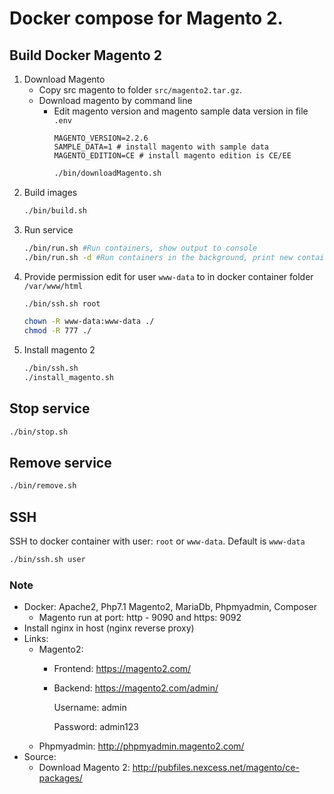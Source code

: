 # Docker compose for Magento 2.

## Build Docker Magento 2
1. Download Magento
    - Copy src magento to folder `src/magento2.tar.gz`.
    - Download magento by command line
        - Edit magento version and magento sample data version in file `.env`
            ```text
            MAGENTO_VERSION=2.2.6
            SAMPLE_DATA=1 # install magento with sample data
            MAGENTO_EDITION=CE # install magento edition is CE/EE
            ```
            ```bash
            ./bin/downloadMagento.sh
            ```
2. Build images
    ```bash
    ./bin/build.sh
    ```
3. Run service
    ```bash
    ./bin/run.sh #Run containers, show output to console
    ./bin/run.sh -d #Run containers in the background, print new container names
    ```
4. Provide permission edit for user `www-data` to in docker container folder `/var/www/html`
    ```bash
    ./bin/ssh.sh root
    ```
    ```bash
    chown -R www-data:www-data ./
    chmod -R 777 ./
    ```
5. Install magento 2
    ```bash
    ./bin/ssh.sh
    ./install_magento.sh 
    ```

## Stop service
```bash
./bin/stop.sh
```

## Remove service
```bash
./bin/remove.sh
```

## SSH
SSH to docker container with user: `root` or `www-data`. Default is `www-data`
```bash
./bin/ssh.sh user
```

### Note
- Docker: Apache2, Php7.1 Magento2, MariaDb, Phpmyadmin, Composer
    - Magento run at port: http - 9090 and https: 9092
- Install nginx in host (nginx reverse proxy)
- Links:
    - Magento2: 
        - Frontend: https://magento2.com/
        - Backend: https://magento2.com/admin/
        
            Username: admin
            
            Password: admin123
    - Phpmyadmin: http://phpmyadmin.magento2.com/
- Source:
    - Download Magento 2: http://pubfiles.nexcess.net/magento/ce-packages/
    